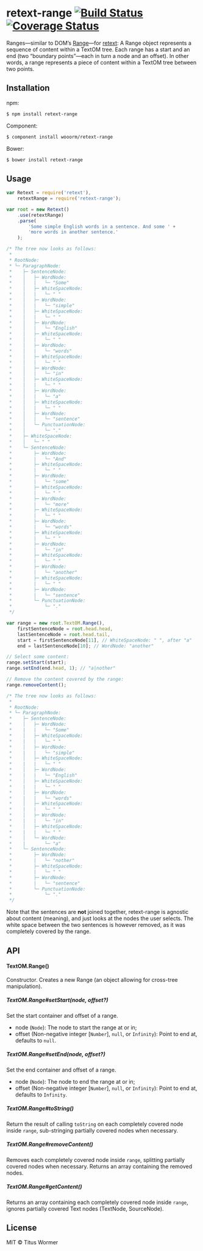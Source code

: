 # retext-range [![Build Status](https://travis-ci.org/wooorm/retext-range.svg?branch=master)](https://travis-ci.org/wooorm/retext-range) [![Coverage Status](https://img.shields.io/coveralls/wooorm/retext-range.svg)](https://coveralls.io/r/wooorm/retext-range?branch=master)

Ranges—similar to DOM’s [Range](http://dom.spec.whatwg.org/#introduction-to-dom-ranges)—for [retext](https://github.com/wooorm/retext "Retext"): A Range object represents a sequence of content within a TextOM tree. Each range has a start and an end (two “boundary points”—each in turn a node and an offset). In other words, a range represents a piece of content within a TextOM tree between two points.

## Installation

npm:
```sh
$ npm install retext-range
```

Component:
```sh
$ component install wooorm/retext-range
```

Bower:
```sh
$ bower install retext-range
```

## Usage

```js
var Retext = require('retext'),
    retextRange = require('retext-range');

var root = new Retext()
    .use(retextRange)
    .parse(
        'Some simple English words in a sentence. And some ' +
        'more words in another sentence.'
    );

/* The tree now looks as follows:
 *
 * RootNode:
 * └─ ParagraphNode:
 *    ├─ SentenceNode:
 *    │   ├─ WordNode:
 *    │   |   └─ "Some"
 *    │   ├─ WhiteSpaceNode:
 *    │   |   └─ " "
 *    │   ├─ WordNode:
 *    │   |   └─ "simple"
 *    │   ├─ WhiteSpaceNode:
 *    │   |   └─ " "
 *    │   ├─ WordNode:
 *    │   |   └─ "English"
 *    │   ├─ WhiteSpaceNode:
 *    │   |   └─ " "
 *    │   ├─ WordNode:
 *    │   |   └─ "words"
 *    │   ├─ WhiteSpaceNode:
 *    │   |   └─ " "
 *    │   ├─ WordNode:
 *    │   |   └─ "in"
 *    │   ├─ WhiteSpaceNode:
 *    │   |   └─ " "
 *    │   ├─ WordNode:
 *    │   |   └─ "a"
 *    │   ├─ WhiteSpaceNode:
 *    │   |   └─ " "
 *    │   ├─ WordNode:
 *    │   |   └─ "sentence"
 *    │   └─ PunctuationNode:
 *    │       └─ "."
 *    ├─ WhiteSpaceNode:
 *    │   └─ " "
 *    └─ SentenceNode:
 *        ├─ WordNode:
 *        |   └─ "And"
 *        ├─ WhiteSpaceNode:
 *        |   └─ " "
 *        ├─ WordNode:
 *        |   └─ "some"
 *        ├─ WhiteSpaceNode:
 *        |   └─ " "
 *        ├─ WordNode:
 *        |   └─ "more"
 *        ├─ WhiteSpaceNode:
 *        |   └─ " "
 *        ├─ WordNode:
 *        |   └─ "words"
 *        ├─ WhiteSpaceNode:
 *        |   └─ " "
 *        ├─ WordNode:
 *        |   └─ "in"
 *        ├─ WhiteSpaceNode:
 *        |   └─ " "
 *        ├─ WordNode:
 *        |   └─ "another"
 *        ├─ WhiteSpaceNode:
 *        |   └─ " "
 *        ├─ WordNode:
 *        |   └─ "sentence"
 *        └─ PunctuationNode:
 *            └─ "."
 */

var range = new root.TextOM.Range(),
    firstSentenceNode = root.head.head,
    lastSentenceNode = root.head.tail,
    start = firstSentenceNode[11], // WhiteSpaceNode: " ", after "a"
    end = lastSentenceNode[10]; // WordNode: "another"

// Select some content:
range.setStart(start); 
range.setEnd(end.head, 1); // "a|nother"

// Remove the content covered by the range:
range.removeContent();

/* The tree now looks as follows:
 *
 * RootNode:
 * └─ ParagraphNode:
 *    ├─ SentenceNode:
 *    │   ├─ WordNode:
 *    |   |   └─ "Some"
 *    │   ├─ WhiteSpaceNode:
 *    |   |   └─ " "
 *    │   ├─ WordNode:
 *    |   |   └─ "simple"
 *    │   ├─ WhiteSpaceNode:
 *    |   |   └─ " "
 *    │   ├─ WordNode:
 *    |   |   └─ "English"
 *    │   ├─ WhiteSpaceNode:
 *    |   |   └─ " "
 *    │   ├─ WordNode:
 *    |   |   └─ "words"
 *    │   ├─ WhiteSpaceNode:
 *    |   |   └─ " "
 *    │   ├─ WordNode:
 *    |   |   └─ "in"
 *    │   ├─ WhiteSpaceNode:
 *    |   |   └─ " "
 *    │   └─ WordNode:
 *    |       └─ "a"
 *    └─ SentenceNode:
 *        ├─ WordNode:
 *        |   └─ "nother"
 *        ├─ WhiteSpaceNode:
 *        |   └─ " "
 *        ├─ WordNode:
 *        |   └─ "sentence"
 *        └─ PunctuationNode:
 *            └─ "."
 */
```

Note that the sentences are **not** joined together, retext-range is agnostic about content (meaning), and just looks at the nodes the user selects. The white space between the two sentences is however removed, as it was completely covered by the range.

## API

#### TextOM.Range()
Constructor. Creates a new Range (an object allowing for cross-tree manipulation).

##### TextOM\.Range#setStart(node, offset?)
Set the start container and offset of a range.

- node (`Node`): The node to start the range at or in;
- offset (Non-negative integer [`Number`], `null`, or `Infinity`): Point to end at, defaults to `null`.

##### TextOM\.Range#setEnd(node, offset?)
Set the end container and offset of a range.

- node (`Node`): The node to end the range at or in;
- offset (Non-negative integer [`Number`], `null`, or `Infinity`): Point to end at, defaults to `Infinity`.

##### TextOM\.Range#toString()
Return the result of calling `toString` on each completely covered node inside `range`, sub-stringing partially covered nodes when necessary.

##### TextOM\.Range#removeContent()
Removes each completely covered node inside `range`, splitting partially covered nodes when necessary. Returns an array containing the removed nodes.

##### TextOM\.Range#getContent()
Returns an array containing each completely covered node inside `range`, ignores partially covered Text nodes (TextNode, SourceNode).

## License

MIT © Titus Wormer
